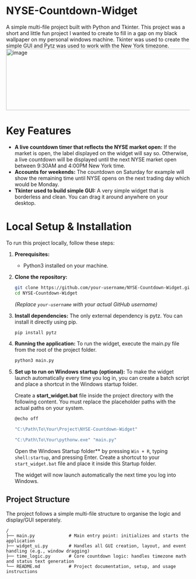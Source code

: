 # NYSE-Countdown-Widget
A simple multi-file project built with Python and Tkinter. This project was a short and little fun project I wanted to create to fill in a gap on my black wallpaper on my personal windows machine. Tkinter was used to create the simple GUI and Pytz was used to work with the New York timezone.
<img width="721" height="168" alt="image" src="https://github.com/user-attachments/assets/168d6f7c-f9a6-4ff0-813f-c9315d97297d" />

# Key Features
- **A live countdown timer that reflects the NYSE market open:** If the market is open, the label displayed on the widget will say so. Otherwise, a live countdown will be displayed until the next NYSE market open between 9:30AM and 4:00PM New York time.
- **Accounts for weekends:** The countdown on Saturday for example will show the remaining time until NYSE opens on the next trading day which would be Monday.
- **Tkinter used to build simple GUI:** A very simple widget that is borderless and clean. You can drag it around anywhere on your desktop.

# Local Setup & Installation
To run this project locally, follow these steps:

1.  **Prerequisites:**
    *   Python3 installed on your machine.

2.  **Clone the repository:**
    ```bash
    git clone https://github.com/your-username/NYSE-Countdown-Widget.git
    cd NYSE-Countdown-Widget
    ```
    *(Replace `your-username` with your actual GitHub username)*

3.  **Install dependencies:**
    The only external dependency is pytz. You can install it directly using pip.
    ```bash
    pip install pytz
    ```

5.  **Running the application:**
    To run the widget, execute the main.py file from the root of the project folder.
    ```bash
    python3 main.py
    ```

6.  **Set up to run on Windows startup (optional):**
    To make the widget launch automatically every time you log in, you can create a batch script and place a shortcut in the Windows    startup folder.

    Create a **start_widget.bat** file inside the project directory with the following content. You must replace the placeholder paths with the actual paths on your system.
    ```bash
    @echo off

    "C:\Path\To\Your\Project\NYSE-Countdown-Widget"
    
    "C:\Path\To\Your\pythonw.exe" "main.py"
    ```
    Open the Windows Startup folder** by pressing `Win + R`, typing `shell:startup`, and pressing Enter. Create a shortcut to your `start_widget.bat` file and place it inside this Startup folder.

    The widget will now launch automatically the next time you log into Windows.

## Project Structure

The project follows a simple multi-file structure to organise the logic and display/GUI seperately.

```
/
├── main.py             # Main entry point: initializes and starts the application
├── widget_ui.py        # Handles all GUI creation, layout, and event handling (e.g., window dragging)
├── time_logic.py       # Core countdown logic: handles timezone math and status text generation
└── README.md           # Project documentation, setup, and usage instructions
```
